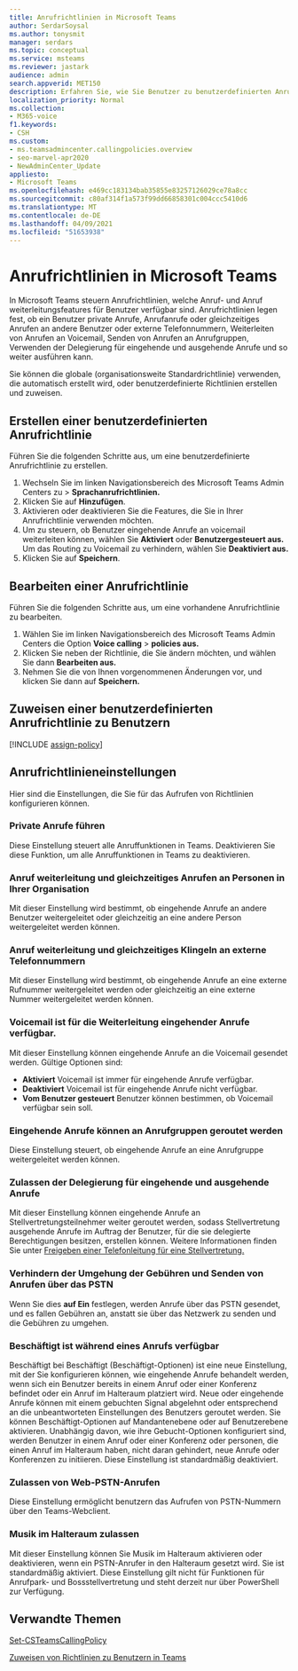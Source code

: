 ```yaml
---
title: Anrufrichtlinien in Microsoft Teams
author: SerdarSoysal
ms.author: tonysmit
manager: serdars
ms.topic: conceptual
ms.service: msteams
ms.reviewer: jastark
audience: admin
search.appverid: MET150
description: Erfahren Sie, wie Sie Benutzer zu benutzerdefinierten Anrufrichtlinien in Microsoft Teams sowie zu verschiedenen Anrufrichtlinieneinstellungen erstellen, ändern und hinzufügen.
localization_priority: Normal
ms.collection:
- M365-voice
f1.keywords:
- CSH
ms.custom:
- ms.teamsadmincenter.callingpolicies.overview
- seo-marvel-apr2020
- NewAdminCenter_Update
appliesto:
- Microsoft Teams
ms.openlocfilehash: e469cc183134bab35855e83257126029ce78a8cc
ms.sourcegitcommit: c80af314f1a573f99dd66858301c004ccc5410d6
ms.translationtype: MT
ms.contentlocale: de-DE
ms.lasthandoff: 04/09/2021
ms.locfileid: "51653938"
---
```

<a name="calling-policies-in-microsoft-teams"></a>Anrufrichtlinien in Microsoft Teams
===================================

In Microsoft Teams steuern Anrufrichtlinien, welche Anruf- und Anruf weiterleitungsfeatures für Benutzer verfügbar sind. Anrufrichtlinien legen fest, ob ein Benutzer private Anrufe, Anrufanrufe oder gleichzeitiges Anrufen an andere Benutzer oder externe Telefonnummern, Weiterleiten von Anrufen an Voicemail, Senden von Anrufen an Anrufgruppen, Verwenden der Delegierung für eingehende und ausgehende Anrufe und so weiter ausführen kann.

Sie können die globale (organisationsweite Standardrichtlinie) verwenden, die automatisch erstellt wird, oder benutzerdefinierte Richtlinien erstellen und zuweisen.

## <a name="create-a-custom-calling-policy"></a>Erstellen einer benutzerdefinierten Anrufrichtlinie

Führen Sie die folgenden Schritte aus, um eine benutzerdefinierte Anrufrichtlinie zu erstellen.

1. Wechseln Sie im linken Navigationsbereich des Microsoft Teams Admin Centers zu  >  **Sprachanrufrichtlinien.**
2. Klicken Sie auf **Hinzufügen**.
3. Aktivieren oder deaktivieren Sie die Features, die Sie in Ihrer Anrufrichtlinie verwenden möchten.
4. Um zu steuern, ob Benutzer eingehende Anrufe an voicemail weiterleiten können, wählen Sie **Aktiviert** oder **Benutzergesteuert aus.** Um das Routing zu Voicemail zu verhindern, wählen Sie **Deaktiviert aus.**
5. Klicken Sie auf **Speichern**.

## <a name="edit-a-calling-policy"></a>Bearbeiten einer Anrufrichtlinie

Führen Sie die folgenden Schritte aus, um eine vorhandene Anrufrichtlinie zu bearbeiten.

1. Wählen Sie im linken Navigationsbereich des Microsoft Teams Admin Centers die Option **Voice calling**  >  **policies aus.**
2. Klicken Sie neben der Richtlinie, die Sie ändern möchten, und wählen Sie dann **Bearbeiten aus.**
3. Nehmen Sie die von Ihnen vorgenommenen Änderungen vor, und klicken Sie dann auf **Speichern.**

## <a name="assign-a-custom-calling-policy-to-users"></a>Zuweisen einer benutzerdefinierten Anrufrichtlinie zu Benutzern

[!INCLUDE [assign-policy](includes/assign-policy.md)]

## <a name="calling-policy-settings"></a>Anrufrichtlinieneinstellungen

Hier sind die Einstellungen, die Sie für das Aufrufen von Richtlinien konfigurieren können.

### <a name="make-private-calls"></a>Private Anrufe führen

Diese Einstellung steuert alle Anruffunktionen in Teams. Deaktivieren Sie diese Funktion, um alle Anruffunktionen in Teams zu deaktivieren.

### <a name="call-forwarding-and-simultaneous-ringing-to-people-in-your-organization"></a>Anruf weiterleitung und gleichzeitiges Anrufen an Personen in Ihrer Organisation

Mit dieser Einstellung wird bestimmt, ob eingehende Anrufe an andere Benutzer weitergeleitet oder gleichzeitig an eine andere Person weitergeleitet werden können. 

### <a name="call-forwarding-and-simultaneous-ringing-to-external-phone-numbers"></a>Anruf weiterleitung und gleichzeitiges Klingeln an externe Telefonnummern

Mit dieser Einstellung wird bestimmt, ob eingehende Anrufe an eine externe Rufnummer weitergeleitet werden oder gleichzeitig an eine externe Nummer weitergeleitet werden können.

### <a name="voicemail-is-available-for-routing-inbound-calls"></a>Voicemail ist für die Weiterleitung eingehender Anrufe verfügbar.

Mit dieser Einstellung können eingehende Anrufe an die Voicemail gesendet werden. Gültige Optionen sind:

- **Aktiviert** Voicemail ist immer für eingehende Anrufe verfügbar.
- **Deaktiviert**  Voicemail ist für eingehende Anrufe nicht verfügbar.
- **Vom Benutzer gesteuert** Benutzer können bestimmen, ob Voicemail verfügbar sein soll.

### <a name="inbound-calls-can-be-routed-to-call-groups"></a>Eingehende Anrufe können an Anrufgruppen geroutet werden 

Diese Einstellung steuert, ob eingehende Anrufe an eine Anrufgruppe weitergeleitet werden können.

### <a name="allow-delegation-for-inbound-and-outbound-calls"></a>Zulassen der Delegierung für eingehende und ausgehende Anrufe

Mit dieser Einstellung können eingehende Anrufe an Stellvertretungsteilnehmer weiter geroutet werden, sodass Stellvertretung ausgehende Anrufe im Auftrag der Benutzer, für die sie delegierte Berechtigungen besitzen, erstellen können. Weitere Informationen finden Sie unter [Freigeben einer Telefonleitung für eine Stellvertretung.](https://support.office.com/article/share-a-phone-line-with-a-delegate-16307929-a51f-43fc-8323-3b1bf115e5a8)

### <a name="prevent-toll-bypass-and-send-calls-through-the-pstn"></a>Verhindern der Umgehung der Gebühren und Senden von Anrufen über das PSTN 

Wenn Sie dies **auf Ein** festlegen, werden Anrufe über das PSTN gesendet, und es fallen Gebühren an, anstatt sie über das Netzwerk zu senden und die Gebühren zu umgehen.

### <a name="busy-on-busy-is-available-while-in-a-call"></a>Beschäftigt ist während eines Anrufs verfügbar

Beschäftigt bei Beschäftigt (Beschäftigt-Optionen) ist eine neue Einstellung, mit der Sie konfigurieren können, wie eingehende Anrufe behandelt werden, wenn sich ein Benutzer bereits in einem Anruf oder einer Konferenz befindet oder ein Anruf im Halteraum platziert wird. Neue oder eingehende Anrufe können mit einem gebuchten Signal abgelehnt oder entsprechend an die unbeantworteten Einstellungen des Benutzers geroutet werden. Sie können Beschäftigt-Optionen auf Mandantenebene oder auf Benutzerebene aktivieren. Unabhängig davon, wie ihre Gebucht-Optionen konfiguriert sind, werden Benutzer in einem Anruf oder einer Konferenz oder personen, die einen Anruf im Halteraum haben, nicht daran gehindert, neue Anrufe oder Konferenzen zu initiieren. Diese Einstellung ist standardmäßig deaktiviert.

### <a name="allow-web-pstn-calling"></a>Zulassen von Web-PSTN-Anrufen

Diese Einstellung ermöglicht benutzern das Aufrufen von PSTN-Nummern über den Teams-Webclient.

### <a name="allow-music-on-hold"></a>Musik im Halteraum zulassen

Mit dieser Einstellung können Sie Musik im Halteraum aktivieren oder deaktivieren, wenn ein PSTN-Anrufer in den Halteraum gesetzt wird. Sie ist standardmäßig aktiviert. Diese Einstellung gilt nicht für Funktionen für Anrufpark- und Bossstellvertretung und steht derzeit nur über PowerShell zur Verfügung.

## <a name="related-topics"></a>Verwandte Themen

[Set-CSTeamsCallingPolicy](/powershell/module/skype/set-csteamscallingpolicy?view=skype-ps)

[Zuweisen von Richtlinien zu Benutzern in Teams](assign-policies.md)